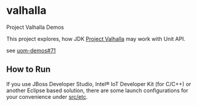 valhalla
=========

Project Valhalla Demos

This project explores, how JDK [Project Valhalla](https://jdk.java.net/valhalla/) may work with Unit API.

see [uom-demos#71](https://github.com/unitsofmeasurement/uom-demos/issues/71)

How to Run
-------------------------------------
If you use JBoss Developer Studio, Intel® IoT Developer Kit (for C/C++) or another Eclipse based solution, there are some launch configurations for your convenience under [src/etc](src/etc/).
